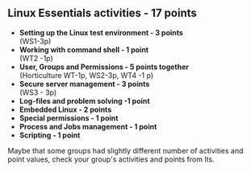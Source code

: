 ## Linux Essentials activities - 17 points  

* **Setting up the Linux test environment - 3 points**  
  (WS1-3p)
* **Working with command shell - 1 point**  
  (WT2 -1p) 
* **User, Groups and  Permissions - 5 points together**  
  (Horticulture WT-1p, WS2-3p, WT4 -1 p) 
* **Secure server management - 3 points**  
  (WS3 - 3p) 
* **Log-files and problem solving -1 point**  
* **Embedded Linux - 2 points**
* **Special permissions - 1 point**
* **Process and Jobs management - 1 point**  
* **Scripting - 1 point**  

Maybe that some groups had slightly different number of activities and point values, check your group's activities and points from Its.
